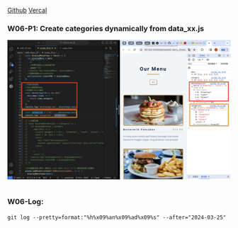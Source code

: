 [Github](https://github.com/liangyu9103/1122-js-demo_31.git)
[Vercal](https://vercel.com/liangyu9103s-projects/1122-js-demo-31)

### W06-P1: Create categories dynamically from data_xx.js

![](w06-p1.png)

```

```

### W06-Log:

```
git log --pretty=format:"%h%x09%an%x09%ad%x09%s" --after="2024-03-25"
```
